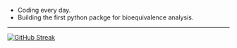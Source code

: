 - Coding every day.
- Building the first python packge for bioequivalence analysis.

---
[![GitHub Streak](https://streak-stats.demolab.com/?user=shaunporwal)](https://git.io/streak-stats)
